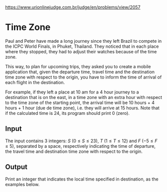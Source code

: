 https://www.urionlinejudge.com.br/judge/en/problems/view/2057

# Time Zone

Paul and Peter have made a long journey since they left Brazil to compete in
the ICPC World Finals, in Phuket, Thailand. They noticed that in each place
where they stopped, they had to adjust their watches because of the time zone.

This way, to plan for upcoming trips, they asked you to create a mobile
application that, given the departure time, travel time and the destination
time zone with respect to the origin, you have to inform the time of arrival
of each flight in the destination.

For example, if they left a place at 10 am for a 4 hour journey to a
destination that is on the east, in a time zone with an extra hour with
respect to the time zone of the starting point, the arrival time will be 10
hours + 4 hours + 1 hour (due de time zone), i.e. they will arrive at 15
hours. Note that if the calculated time is 24, its program should print 0
(zero).

## Input

The input contains 3 integers: $S$ ($0 \leq S \leq 23$), $T$
($1 \leq T \leq 12$) and $F$ ($-5 \leq F \leq 5$), separated by a space,
respectively indicating the time of departure, the travel time and destination
time zone with respect to the origin.

## Output

Print an integer that indicates the local time specified in destination, as
the examples below.
